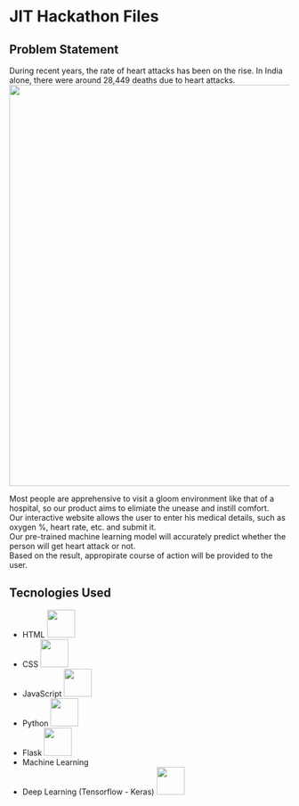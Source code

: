 # JIT Hackathon Files

## Problem Statement

During recent years, the rate of heart attacks has been on the rise.
In India alone, there were around 28,449 deaths due to heart attacks.
<img src="https://feeds.abplive.com/onecms/images/uploaded-images/2022/09/29/823c2256ec227344de7a73b8ef1075b61664420433584324_original.jpg" width="720px">

Most people are apprehensive to visit a gloom environment like that of a hospital, so our product aims to elimiate the unease and instill comfort.  
Our interactive website allows the user to enter his medical details, such as oxygen %, heart rate, etc. and submit it.  
Our pre-trained machine learning model will accurately predict whether the person will get heart attack or not.  
Based on the result, appropirate course of action will be provided to the user.

## Tecnologies Used

- HTML
  <img src="https://upload.wikimedia.org/wikipedia/commons/thumb/6/61/HTML5_logo_and_wordmark.svg/640px-HTML5_logo_and_wordmark.svg.png" width="50px" />
- CSS
  <img src="https://upload.wikimedia.org/wikipedia/commons/thumb/d/d5/CSS3_logo_and_wordmark.svg/1452px-CSS3_logo_and_wordmark.svg.png" width="50px" />
- JavaScript
  <img src="https://upload.wikimedia.org/wikipedia/commons/thumb/6/6a/JavaScript-logo.png/800px-JavaScript-logo.png" width="50px" />
- Python
  <img src="https://upload.wikimedia.org/wikipedia/commons/thumb/c/c3/Python-logo-notext.svg/1869px-Python-logo-notext.svg.png" width="50px" />
- Flask
  <img src="https://seeklogo.com/images/F/flask-logo-44C507ABB7-seeklogo.com.png" width="50px" />
- Machine Learning
- Deep Learning (Tensorflow - Keras)
  <img src="https://upload.wikimedia.org/wikipedia/commons/thumb/2/2d/Tensorflow_logo.svg/1200px-Tensorflow_logo.svg.png" width="50px" />
